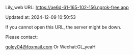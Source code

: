 Lily_web URL: https://ae6d-61-165-102-156.ngrok-free.app

Updated at: 2024-12-09 10:50:53

If you cannot open this URL, the server might be down.

Please contact: 

goley04@foxmail.com Or Wechat:GL_yeaH
